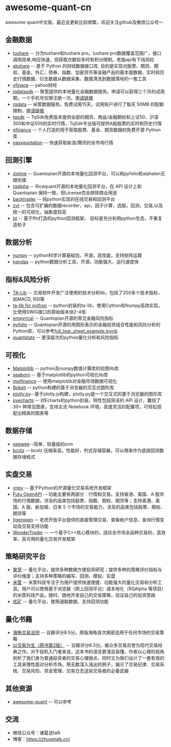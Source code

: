 # awesome-quant-cn
awesome quant中文版，最近会更新比较频繁，欢迎关注github及微信公众号～

## 金融数据
* [tushare](https://waditu.com/document/1?doc_id=131) -- 分为tushare和tushare pro。tushare pro数据覆盖范围广，接口调用简单,响应快速，但获取次数较多时有积分限制。老版api有下线风险
* [akshare](https://github.com/akfamily/akshare) -- 基于 Python 的财经数据接口库, 目的是实现对股票、期货、期权、基金、外汇、债券、指数、加密货币等金融产品的基本面数据、实时和历史行情数据、衍生数据从数据采集、数据清洗到数据落地的一套工具
* [yfinace](https://github.com/ranaroussi/yfinance) -- yahoo财经
* [jqdatasdk](https://www.joinquant.com/help/api/help#name:JQData) -- 聚宽提供的本地量化金融数据服务。申请可以获得三个月的试用期，一个手机号仅限注册一次。[申请链接](https://www.joinquant.com/default/index/sdk?utm_campaign=JQData%E7%94%B3%E8%AF%B7&utm_medium=%E7%BD%91%E9%A1%B5&utm_source=%E8%81%9A%E5%AE%BD&gio_link_id=xRxqAjP5)
* [rqdata](https://www.ricequant.com/welcome/pricing) -- 米筐数据服务。免费试用15天，试用账户进行了每天 50MB 的配额限制，[申请链接](https://www.ricequant.com/welcome/purchase#1)
* [tqsdk](https://doc.shinnytech.com/tqsdk/latest/intro.html) -- TqSdk免费版本提供全部的期货、商品/金融期权和上证50、沪深300和中证500的实时行情，TqSdk专业版可提供A股股票的实时和历史行情
* [efinance](https://github.com/Micro-sheep/efinance) -- 个人打造的用于获取股票、基金、期货数据的免费开源 Python 库
* [easyquotation](https://github.com/shidenggui/easyquotation) -- 快速获取新浪/腾讯的全市场行情

## 回测引擎
* [zipline](https://github.com/quantopian/zipline) -- Quantopian开源的本地量化回测平台，可以和pyfolio和alphalen无缝衔接
* [rqalpha](https://github.com/ricequant/rqalpha) -- Ricequant开源的本地量化回测平台，在 API 设计上和 Quantopian 保持一致，但License完全排除商业用途
* [backtrader](https://github.com/mementum/backtrader) -- 纯python实现的在线交易和回测平台
* [zvt](https://github.com/zvtvz/zvt/blob/master/README-cn.md) -- 包含可扩展的数据recorder，api，因子计算，选股，回测，交易,以及统一的可视化，抽象度较高
* [bt](https://github.com/pmorissette/bt) -- 基于ffn打造的python回测框架， 目标是充分利用python生态，不重复造轮子

## 数据分析
* [numpy](https://numpy.org/) -- python科学计算基础包，开源，高性能，支持矩阵运算
* [pandas](https://pandas.pydata.org/) -- python数据分析工具，开源，功能强大，运行速度快

## 指标&风险分析
* [TA-Lib](https://ta-lib.org/) -- 交易软件开发广泛使用的技术分析lib，包括了200多个技术指标，如MACD, RSI等
* [ta-lib for python](https://mrjbq7.github.io/ta-lib/) -- python封装的ta-lib，使用Cython和Numpy高效实现，比使用SWIG接口的原始版本快2-4倍
* [empyrical](https://github.com/quantopian/empyrical) -- Quantopian开源的常见金融风险指标
* [pyfolio](https://github.com/quantopian/pyfolio) -- Quantopian开源的用图形表示的金融投资组合性能和风险分析的Python库，可以参考[full_tear_sheet_example.ipynb](https://github.com/quantopian/pyfolio/blob/master/pyfolio/examples/full_tear_sheet_example.ipynb)
* [quantstats](https://github.com/ranaroussi/quantstats) -- 更深层次的python量化分析和风险指标

## 可视化
* [Matplotlib](https://matplotlib.org/) -- python及numpy数值计算库的绘图lib库
* [seaborn](https://github.com/mwaskom/seaborn) -- 基于matplotlib的python可视化lib库
* [mplfinance](https://github.com/matplotlib/mplfinance) -- 使用matplotlib对金融市场数据可视化
* [Bokeh](https://bokeh.org/) -- python构建的基于浏览器的交互式图形库
* [plotly.py](https://github.com/plotly/plotly.py)--基于plotly.js构建，plotly.py是一个交互式的基于浏览器的图形库
* [pyecharts](https://pyecharts.org/#/) -- 对Echarts的python封装，特性包括简洁的 API 设计，囊括了 30+ 种常见图表，支持主流 Notebook 环境，高度灵活的配置项，可轻松搭配出精美的图表等

## 数据存储
* [peewee](http://docs.peewee-orm.com/en/latest/index.html)--简单、轻量级的orm
* [bcolz](https://github.com/Blosc/bcolz) -- bcolz 压缩率高，性能好，列式存储容器，可以用来作为底层回测数据存储格式

## 实盘交易
* [vnpy](https://github.com/vnpy/vnpy) -- 基于Python的开源量化交易系统开发框架
* [Futu OpenAPI](https://openapi.futunn.com/futu-api-doc/intro/intro.html) -- 功能主要有两部分：行情和交易。支持香港、美国、A 股市场的行情数据，涉及的品类包括股票、指数、期权、期货等；支持香港、美国、A 股、新加坡、日本 5 个市场的交易能力，涉及的品类包括股票、期权、期货等
* [tigeropen](https://quant.itiger.com/openapi/py-docs/zh-cn/docs/intro/quickstart.html) -- 老虎开放平台提供的直接管理交易、查看帐户信息、查询行情变动及交易支持功能
* [WonderTrader](https://github.com/wondertrader/wondertrader) -- 一个基于C++核心模块的，适应全市场全品种交易的，高效率、高可用的量化交易开发框架

## 策略研究平台
* [聚宽](https://www.joinquant.com/) -- 量化平台，提供多种数据方便投资研究；提供多种的策略评价指标与评价维度；支持多种策略的编写、回测、模拟、实盘
* [米筐](https://www.ricequant.com/) -- 米筐科技专注于为用户提供快速便捷、功能强大的量化交易和分析工具。用户可以使用基于浏览器（网上回测平台）或本地化（RQAlpha 等项目）的米筐科技产品，随时、随地开发自己的交易策略，验证自己的投资思路
* [优矿](https://uqer.datayes.com/) -- 量化平台，使用通联数据，支持回测功能

## 量化书籍
* [海龟交易法则](https://book.douban.com/subject/2339892/) -- 豆瓣评分8.5分。原版海龟首次揭密适用于任何市场的交易策略
* [以交易为生（原书第2版）](https://book.douban.com/subject/27093851/) -- 豆瓣评分8.3分。被众多交易员誉为现代交易经典之作。对于投机入门者来说，这本书的语言更浅显易懂，作者以心理的视角剖析了我们身为普通投资者的交易心理弱点，同时又为我们设计了一套有效的工具来理性面对分析市场。用无数深入浅出的例子，揭示了交易纪律、交易系统、交易风险、资金管理、交易日志这些交易者的必备武器

## 其他资源
* [awesome-quant](https://github.com/wilsonfreitas/awesome-quant) -- 可以参考

## 交流
* 微信公众号：诸葛说talk
* 博客：<https://zhugetalk.cn/>